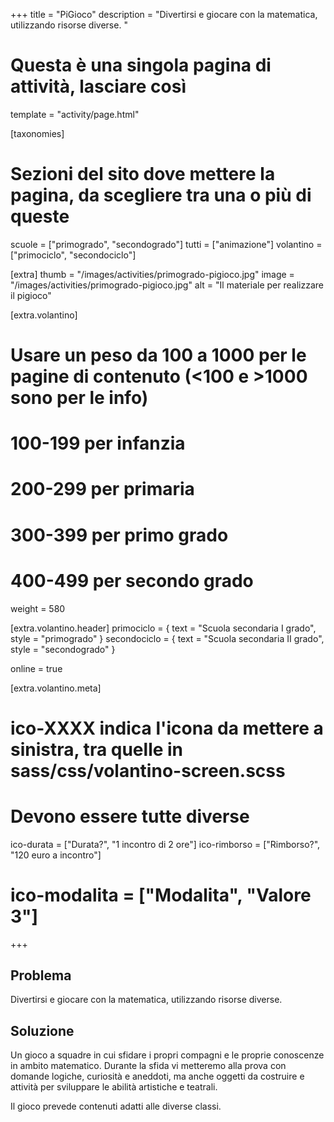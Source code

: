 +++
title = "PiGioco"
description = "Divertirsi e giocare con la matematica, utilizzando risorse diverse. "

# Questa è una singola pagina di attività, lasciare così
template = "activity/page.html"

[taxonomies]
# Sezioni del sito dove mettere la pagina, da scegliere tra una o più di queste
scuole = ["primogrado", "secondogrado"]
tutti = ["animazione"]
volantino = ["primociclo", "secondociclo"]

[extra]
thumb = "/images/activities/primogrado-pigioco.jpg"
image = "/images/activities/primogrado-pigioco.jpg"
alt = "Il materiale per realizzare il pigioco"

[extra.volantino]
# Usare un peso da 100 a 1000 per le pagine di contenuto (<100 e >1000 sono per le info)
# 100-199 per infanzia
# 200-299 per primaria
# 300-399 per primo grado
# 400-499 per secondo grado
weight = 580

[extra.volantino.header]
primociclo = { text = "Scuola secondaria I grado", style = "primogrado" }
secondociclo = { text = "Scuola secondaria II grado", style = "secondogrado" }

online = true

[extra.volantino.meta]
# ico-XXXX indica l'icona da mettere a sinistra, tra quelle in sass/css/volantino-screen.scss
# Devono essere tutte diverse 
ico-durata = ["Durata?", "1 incontro di 2 ore"]
ico-rimborso = ["Rimborso?", "120 euro a incontro"]
# ico-modalita = ["Modalita", "Valore 3"]
+++

<h2 class="ico ico-primogrado-problema">Problema</h2>

Divertirsi e giocare con la matematica, utilizzando risorse diverse. 

<h2 class="ico ico-primogrado-soluzione">Soluzione</h2>

Un gioco a squadre in cui sfidare i propri compagni e le proprie conoscenze in ambito matematico. Durante la sfida vi metteremo alla prova con domande logiche, curiosità e aneddoti, ma anche oggetti da costruire e attività per sviluppare le abilità artistiche e teatrali.  

Il gioco prevede contenuti adatti alle diverse classi.  
